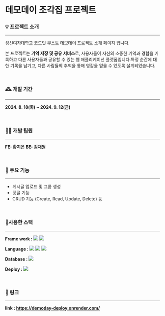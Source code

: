 # 데모데이 조각집 프로젝트 


### 💡 프로젝트 소개
___


성신여자대학교 코드잇 부스트 데모데이 프로젝트 소개 페이지 입니다.

본 프로젝트는 **기억 저장 및 공유 서비스**로, 사용자들이 자신의 소중한 기억과 경험을 기록하고 다른 사용자들과 공유할 수 있는 웹 애플리케이션 플랫폼입니다.특정 순간에 대한 기록을 남기고, 다른 사람들의 추억을 통해 영감을 얻을 수 있도록 설계되었습니다.

<br>

### 🕰️ 개발 기간
___

**2024. 8. 18(화) ~ 2024. 9. 12(금)**

<br>

### 👩‍💻 개발 팀원 
___


**FE: 황지은**
**BE: 김채원**

<br>

### 📌 주요 기능
___

- 게시글 업로드 및 그룹 생성
- 댓글 기능
- CRUD 기능 (Create, Read, Update, Delete) 등

<br>


### 🔧사용한 스택
___


**Frame work : <img src="https://img.shields.io/badge/Node.js-339933?style=for-the-badge&logo=Node.js&logoColor=white">
<img src="https://img.shields.io/badge/React-61DAFB?style=for-the-badge&logo=React&logoColor=white">** 


**Language : <img src="https://img.shields.io/badge/JavaScript-F7DF1E?style=for-the-badge&logo=JavaScript&logoColor=white"> <img src="https://img.shields.io/badge/HTML5-E34F26?style=for-the-badge&logo=HTML5&logoColor=white"> <img src="https://img.shields.io/badge/CSS3-1572B6?style=for-the-badge&logo=CSS3&logoColor=white">** 


**Database : <img src="https://img.shields.io/badge/Postgresql-4169E1?style=flat-square&logo=Postgresql&logoColor=white"/>**


**Deploy : <img src="https://img.shields.io/badge/render-000000?style=flat-square&logo=render&logoColor=white"/>**

<br>

### 🔗 링크
___


**link : https://demoday-deploy.onrender.com/**

